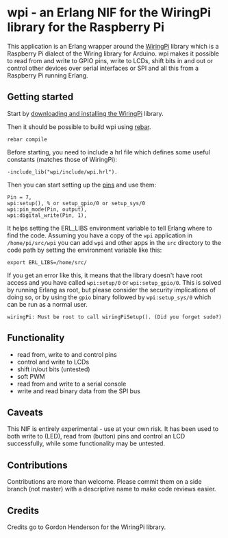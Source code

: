 wpi - an Erlang NIF for the WiringPi library for the Raspberry Pi
=================================================================

This application is an Erlang wrapper around the [WiringPi][1] library
which is a Raspberry Pi dialect of the Wiring library for Arduino. wpi
makes it possible to read from and write to GPIO pins, write to LCDs,
shift bits in and out or control other devices over serial interfaces
or SPI and all this from a Raspberry Pi running Erlang.

Getting started
---------------

Start by [downloading and installing the WiringPi][2] library.

Then it should be possible to build wpi using [rebar][3].

    rebar compile

Before starting, you need to include a hrl file which defines some
useful constants (matches those of WiringPi):

    -include_lib("wpi/include/wpi.hrl").

Then you can start setting up the [pins][4] and use them:

    Pin = 7,
    wpi:setup(), % or setup_gpio/0 or setup_sys/0
    wpi:pin_mode(Pin, output),
    wpi:digital_write(Pin, 1),

It helps setting the ERL_LIBS environment variable to tell Erlang
where to find the code. Assuming you have a copy of the `wpi`
application in `/home/pi/src/wpi` you can add `wpi` and other apps in
the `src` directory to the code path by setting the environment
variable like this:

    export ERL_LIBS=/home/src/

If you get an error like this, it means that the library doesn't have
root access and you have called `wpi:setup/0` or `wpi:setup_gpio/0`.
This is solved by running Erlang as root, but please consider the
security implications of doing so, or by using the `gpio` binary
followed by `wpi:setup_sys/0` which can be run as a normal user.

    wiringPi: Must be root to call wiringPiSetup(). (Did you forget sudo?)

Functionality
-----------------------

* read from, write to and control pins
* control and write to LCDs
* shift in/out bits (untested)
* soft PWM
* read from and write to a serial console
* write and read binary data from the SPI bus

Caveats
-------

This NIF is entirely experimental - use at your own risk.  It has been
used to both write to (LED), read from (button) pins and control an
LCD successfully, while some functionality may be untested.

Contributions
-------------

Contributions are more than welcome.  Please commit them on a side
branch (not master) with a descriptive name to make code reviews easier.

Credits
-------

Credits go to Gordon Henderson for the WiringPi library.

[1]: http://wiringpi.com/
[2]: http://wiringpi.com/download-and-install/
[3]: https://github.com/basho/rebar/
[4]: http://wiringpi.com/pins/
